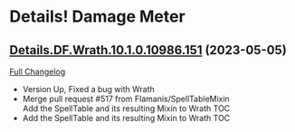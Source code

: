 # Details! Damage Meter

## [Details.DF.Wrath.10.1.0.10986.151](https://github.com/Tercioo/Details-Damage-Meter/tree/Details.DF.Wrath.10.1.0.10986.151) (2023-05-05)
[Full Changelog](https://github.com/Tercioo/Details-Damage-Meter/compare/Details.DF.Wrath.10.1.0.10985.151...Details.DF.Wrath.10.1.0.10986.151) 

- Version Up, Fixed a bug with Wrath  
- Merge pull request #517 from Flamanis/SpellTableMixin  
    Add the SpellTable and its resulting Mixin to Wrath TOC  
- Add the SpellTable and its resulting Mixin to Wrath TOC  

